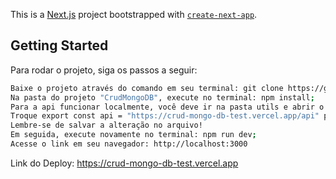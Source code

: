 This is a [Next.js](https://nextjs.org/) project bootstrapped with [`create-next-app`](https://github.com/vercel/next.js/tree/canary/packages/create-next-app).

## Getting Started

Para rodar o projeto, siga os passos a seguir:
```bash
Baixe o projeto através do comando em seu terminal: git clone https://github.com/FilipeMiranda22/CrudMongoDB
Na pasta do projeto "CrudMongoDB", execute no terminal: npm install;
Para a api funcionar localmente, você deve ir na pasta utils e abrir o arquivo api.js.
Troque export const api = "https://crud-mongo-db-test.vercel.app/api" por export const api = "http://localhost:3000/api";
Lembre-se de salvar a alteração no arquivo!
Em seguida, execute novamente no terminal: npm run dev;
Acesse o link em seu navegador: http://localhost:3000
```

Link do Deploy: https://crud-mongo-db-test.vercel.app
